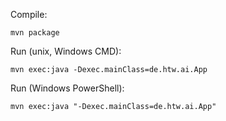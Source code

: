 Compile:
```
mvn package
```

 Run (unix, Windows CMD):
```
mvn exec:java -Dexec.mainClass=de.htw.ai.App
```

 Run (Windows PowerShell):
```
mvn exec:java "-Dexec.mainClass=de.htw.ai.App"
```

